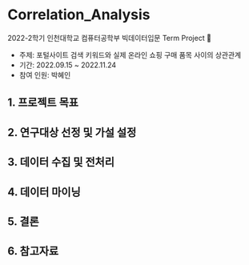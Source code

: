 # Correlation_Analysis

2022-2학기 인천대학교 컴퓨터공학부 빅데이터입문 Term Project 💫

* 주제: 포털사이트 검색 키워드와 실제 온라인 쇼핑 구매 품목 사이의 상관관계
* 기간: 2022.09.15 ~ 2022.11.24
* 참여 인원: 박혜인

## 1. 프로젝트 목표

## 2. 연구대상 선정 및 가설 설정

## 3. 데이터 수집 및 전처리

## 4. 데이터 마이닝

## 5. 결론

## 6. 참고자료
